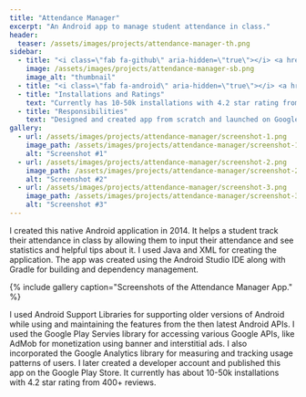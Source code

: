 ```yaml
---
title: "Attendance Manager"
excerpt: "An Android app to manage student attendance in class."
header:
  teaser: /assets/images/projects/attendance-manager-th.png
sidebar:
  - title: "<i class=\"fab fa-github\" aria-hidden=\"true\"></i> <a href=\"https://github.com/yashketkar/Attendance-Manager\">GitHub Repo</a>"
    image: /assets/images/projects/attendance-manager-sb.png
    image_alt: "thumbnail"
  - title: "<i class=\"fab fa-android\" aria-hidden=\"true\"></i> <a href=\"https://play.google.com/store/apps/details?id=com.yashketkar.attendancemanager\">Google Play Store</a>"
  - title: "Installations and Ratings"
    text: "Currently has 10-50k installations with 4.2 star rating from 400+ reviews."
  - title: "Responsibilities"
    text: "Designed and created app from scratch and launched on Google Play"
gallery:
  - url: /assets/images/projects/attendance-manager/screenshot-1.png
    image_path: /assets/images/projects/attendance-manager/screenshot-1.png
    alt: "Screenshot #1"
  - url: /assets/images/projects/attendance-manager/screenshot-2.png
    image_path: /assets/images/projects/attendance-manager/screenshot-2.png
    alt: "Screenshot #2"
  - url: /assets/images/projects/attendance-manager/screenshot-3.png
    image_path: /assets/images/projects/attendance-manager/screenshot-3.png
    alt: "Screenshot #3"
---
```


I created this native Android application in 2014. It helps a student track their attendance in class by allowing them to input their attendance and see statistics and helpful tips about it. I used Java and XML for creating the application. The app was created using the Android Studio IDE along with Gradle for building and dependency management.

{% include gallery caption="Screenshots of the Attendance Manager App." %}

I used Android Support Libraries for supporting older versions of Android while using and maintaining the features from the then latest Android APIs. I used the Google Play Servies library for accessing various Google APIs, like AdMob for monetization using banner and interstitial ads. I also incorporated the Google Analytics library for measuring and tracking usage patterns of users. I later created a developer account and published this app on the Google Play Store. It currently has about 10-50k installations with 4.2 star rating from 400+ reviews.
